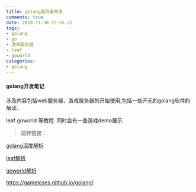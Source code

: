 ```yaml
---
title: golang服务器开发
comments: true
date: 2018-11-30 15:55:25
tags:
- golang
- go
- 游戏服务器
- leaf
- goworld
categories:
- golang
---
```


#### golang开发笔记

涉及内容包括web服务器、游戏服务器的开始使用,包括一些开元的golang软件的解读.

leaf goworld 等教程. 同时会有一些游戏demo展示.

> 跳转链接：

[golang深度解析](https://gameloses.github.io/golang/)

[leaf解析](https://gameloses.github.io/golang/)

[goworld解析](https://gameloses.github.io/golang/)

https://gameloses.github.io/golang/

